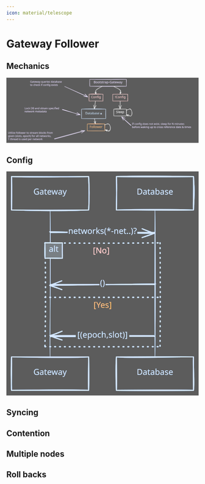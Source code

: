 ```yaml
---
icon: material/telescope
---
```


# Gateway Follower


## Mechanics

![Alt text](images/bootstrapping_flow.excalidraw.svg)


## Config 

![Alt text](images/db_flow.excalidraw.svg)


## Syncing

## Contention

## Multiple nodes

## Roll backs